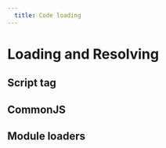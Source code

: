 ```yaml
---
  title: Code loading
---
```


# Loading and Resolving

## Script tag

## CommonJS

## Module loaders
